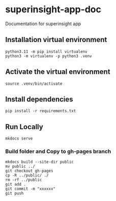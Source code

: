 # superinsight-app-doc

Documentation for superinsight app

## Installation virtual environment
```
python3.11 -m pip install virtualenv
python3 -m virtualenv -p python3 .venv
```

## Activate the virtual environment

```
source .venv/bin/activate
```

## Install dependencies

```
pip install -r requirements.txt
```


## Run Locally

```
mkdocs serve
```

### Build folder and Copy to gh-pages branch

```
mkdocs build --site-dir public
mv public ../
git checkout gh-pages
cp -R ../public/ ./
rm -rf ../public
git add .
git commit -m "xxxxxx"
git push
```
